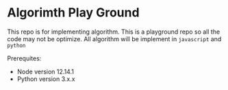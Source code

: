 # Algorimth Play Ground
This repo is for implementing algorithm.
This is a playground repo so all the code may not be optimize.
All algorithm will be implement in `javascript` and `python`

Prerequites:
- Node version 12.14.1
- Python version 3.x.x
